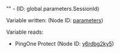"" - (ID: global.parameters.SessionId)

Variable written:
 (Node ID: [parameters](../nodes/parameters.md))

Variable reads:
* PingOne Protect (Node ID: [y6rdbg2ky5](../nodes/y6rdbg2ky5.md))
